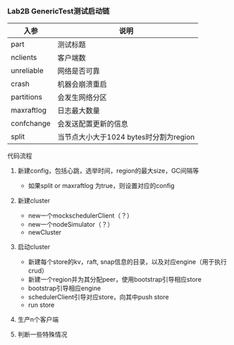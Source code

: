 ### Lab2B GenericTest测试启动链
| 入参 | 说明                          |
|----|-----------------------------|
| part | 测试标题                        |
| nclients | 客户端数                        |
| unreliable | 网络是否可靠                      |
| crash | 机器会崩溃重启                     |
| partitions | 会发生网络分区                     |
| maxraftlog | 日志最大数量                      |
| confchange | 会发送配置更新的信息                  |
| split | 当节点大小大于1024 bytes时分割为region |
代码流程

1. 新建config，包括心跳，选举时间，region的最大size，GC间隔等
   - 如果split or maxraftlog 为true，则设置对应的config
2. 新建cluster
   - new一个mockschedulerClient（？）
   - new一个nodeSimulator（？）
   - newCluster
3. 启动cluster
   - 新建每个store的kv，raft, snap信息的目录，以及对应engine（用于执行crud）
   - 新建一个region并为其分配peer，使用bootstrap引导相应store
   - bootstrap引导相应engine
   - schedulerClient引导对应store，向其中push store
   - run store

4. 生产n个客户端

5. 判断一些特殊情况
